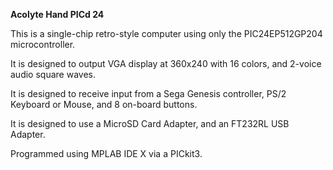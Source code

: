 <b>Acolyte Hand PICd 24</b>

This is a single-chip retro-style computer using only the PIC24EP512GP204 microcontroller.  

It is designed to output VGA display at 360x240 with 16 colors, and 2-voice audio square waves.

It is designed to receive input from a Sega Genesis controller, PS/2 Keyboard or Mouse, and 8 on-board buttons.

It is designed to use a MicroSD Card Adapter, and an FT232RL USB Adapter.

Programmed using MPLAB IDE X via a PICkit3.
